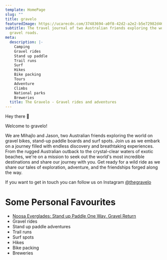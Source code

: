 ```yaml
---
template: HomePage
slug: ""
title: gravelo
featuredImage: https://ucarecdn.com/37483694-a0f8-42d2-a2e2-b5e72982d46f/
subtitle: The travel journal of two Australian friends exploring the world on
  gravel roads.
meta:
  description: |-
    Camping
    Gravel rides
    Stand up paddle
    Trail runs
    Surf
    Hikes
    Bike packing
    Tours
    Adventure
    Climbs
    National parks
    Breweries
  title: The Gravelo - Gravel rides and adventures
---
```

Hey there 👋

Welcome to gravelo!

We are Mihajlo and Jason, two Australian friends exploring the world on gravel bikes, stand-up paddle boards and surf spots. Join us as we embark on a journey filled with endless discovery and breathtaking experiences. From the rugged Australian outback to the crystal-clear waters of exotic beaches, we're on a mission to seek out the world's most incredible destinations and share our journey with you. Get ready for a wild ride as we share our tales of exploration, adventure, and the friendships forged along the way.

If you want to get in touch you can follow us on Instagram [@thegravelo](https://www.instagram.com/thegravelo/)

# Some Personal Favourites

* [Noosa Everglades: Stand up Paddle One Way, Gravel Return](https://thegravelo.com.au/posts/noosa-everglades-stand-up-paddle-one-way-gravel-return/)
* Gravel rides
* Stand up paddle adventures
* Trail runs
* Surf spots
* Hikes
* Bike packing
* Breweries